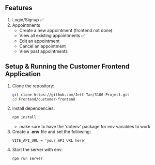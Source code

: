 ## Features

1. Login/Signup ✅
2. Appointments
    - Create a new appointment (frontend not done)
    - View all existing appointments ✅
    - Edit an appointment
    - Cancel an appointment
    - View past appointments

## Setup & Running the Customer Frontend Application

1. Clone the repository:
   ```sh
   git clone https://github.com/Jett-Tan/3106-Project.git
   cd Frontend/customer-frontend
   ```
2. Install dependencies:
   ```sh
   npm install
   ```
   - make sure to have the 'dotenv' package for env variables to work
3. Create a **.env** file and set the following:
   ```env
   VITE_API_URL = 'your API URL here'
   ```
   <!-- REFRESH_SECRET=your_refresh_secret -->
4. Start the server with env:
   ```sh
   npm run server